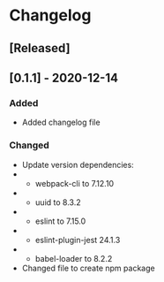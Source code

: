 # Changelog

## [Released]

## [0.1.1] - 2020-12-14

### Added

- Added changelog file

### Changed
- Update version dependencies:
- - webpack-cli to 7.12.10
- - uuid to 8.3.2
- - eslint to 7.15.0
- - eslint-plugin-jest 24.1.3
- - babel-loader to 8.2.2
- Changed file to create npm package
